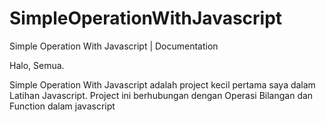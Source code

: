 # SimpleOperationWithJavascript
Simple Operation With Javascript | Documentation

Halo, Semua.

Simple Operation With Javascript adalah project kecil pertama saya dalam Latihan Javascript. Project ini berhubungan dengan Operasi Bilangan dan Function dalam javascript
